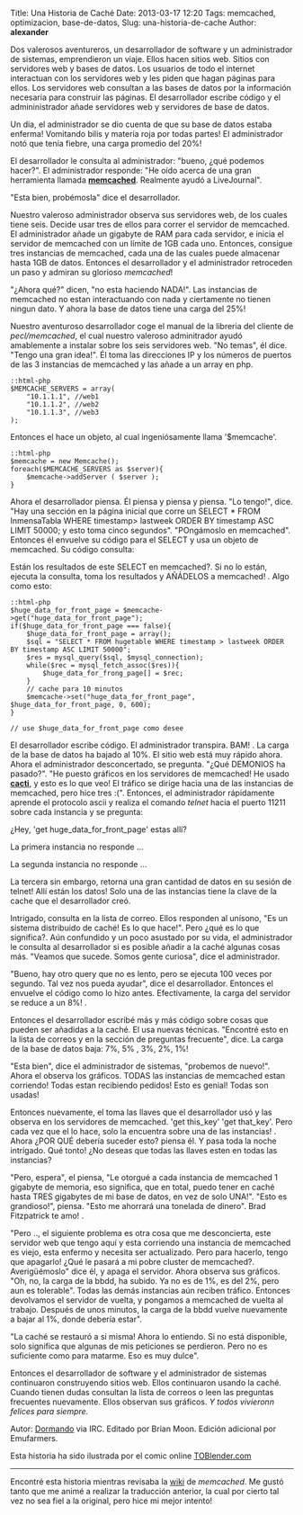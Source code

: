 Title: Una Historia de Caché
Date: 2013-03-17 12:20
Tags: memcached, optimizacion, base-de-datos,
Slug: una-historia-de-cache
Author: __alexander__

Dos valerosos aventureros, un desarrollador de software y un administrador de sistemas, emprendieron un viaje.
Ellos hacen sitios web. Sitios con servidores web y bases de datos. Los usuarios de todo el internet interactuan con los servidores web y les piden que hagan páginas para ellos. Los servidores web consultan a las bases de datos por la información necesaria para construir las páginas. El desarrollador escribe código y el admininistrador añade servidores web y servidores de base de datos.

Un dia, el administrador se dio cuenta de que su base de datos estaba enferma! Vomitando bilis y materia roja por todas partes! El administrador notó que tenía fiebre, una carga promedio del 20%!

El desarrollador le consulta al administrador: "bueno, ¿qué podemos hacer?".
El administrador responde: "He oído acerca de una gran herramienta llamada [**memcached**][memcached]. Realmente ayudó a LiveJournal".

"Esta bien, probémosla" dice el desarrollador.

Nuestro valeroso administrador observa sus servidores web, de los cuales tiene seis. Decide usar tres de ellos para correr el servidor de memcached. El administrador añade un gigabyte de RAM para cada servidor, e inicia el servidor de memcached con un límite de 1GB cada uno. Entonces, consigue tres instancias de memcached, cada una de las cuales puede almacenar hasta 1GB de datos. Entonces el desarrollador y el administrador retroceden un paso y admiran su glorioso *memcached*!

"¿Ahora qué?" dicen, "no esta haciendo NADA!". Las instancias de memcached no estan interactuando con nada y ciertamente no tienen ningun dato. Y ahora la base de datos tiene una carga del 25%!

Nuestro aventuroso desarrollador coge el manual de la libreria del cliente de *pecl/memcached*, el cual nuestro valeroso adminitrador ayudó amablemente a instalar sobre los seis servidores web.
"No temas", él dice. "Tengo una gran idea!". Él toma las direcciones IP y los números de puertos de las 3 instancias de memcached y las añade a un array en php.

~~~
::html-php
$MEMCACHE_SERVERS = array(
    "10.1.1.1", //web1
    "10.1.1.2", //web2
    "10.1.1.3", //web3
);
~~~

Entonces el hace un objeto, al cual ingeniósamente llama '$memcache'.

~~~
::html-php
$memcache = new Memcache();
foreach($MEMCACHE_SERVERS as $server){
    $memcache->addServer ( $server );
}
~~~

Ahora el desarrollador piensa. Él piensa y piensa y piensa. "Lo tengo!", dice.
"Hay una sección en la página inicial que corre un SELECT * FROM InmensaTabla WHERE timestamp> lastweek ORDER BY timestamp ASC LIMIT 50000; y esto toma cinco segundos". "POngámoslo en memcached". Entonces él envuelve su código para el SELECT y usa un objeto de memcached. Su código consulta:

Están los resultados de este SELECT en memcached?. Si no lo están, ejecuta la consulta, toma los resultados y AÑÁDELOS a memcached! . Algo como esto:


~~~
::html-php
$huge_data_for_front_page = $memcache->get("huge_data_for_front_page");
if($huge_data_for_front_page === false){
    $huge_data_for_front_page = array();
    $sql = "SELECT * FROM hugetable WHERE timestamp > lastweek ORDER BY timestamp ASC LIMIT 50000";
    $res = mysql_query($sql, $mysql_connection);
    while($rec = mysql_fetch_assoc($res)){
        $huge_data_for_frong_page[] = $rec;
    }
    // cache para 10 minutos
    $memcache->set("huge_data_for_front_page", $huge_data_for_front_page, 0, 600);
}

// use $huge_data_for_front_page como desee
~~~

El desarrollador escribe código. El administrador transpira. BAM! . La carga de la base de datos ha bajado al 10%. El sitio web está muy rápido ahora. Ahora el administrador desconcertado, se pregunta. "¿Qué DEMONIOS ha pasado?". "He puesto gráficos en los servidores de memcached! He usado [**cacti**][cacti], y esto es lo que veo! El tráfico se dirige hacia una de las instancias de memcached, pero hice tres :(". Entonces, el administrador rápidamente aprende el protocolo ascii y realiza el comando *telnet* hacia el puerto 11211 sobre cada instancia y se pregunta:

¿Hey, 'get huge_data_for_front_page' estas allí?

La primera instancia no responde ...

La segunda instancia no responde ...

La tercera sin embargo, retorna una gran cantidad de datos en su sesión de telnet! Allí están los datos! Solo una de las instancias tiene la clave de la cache que el desarrollador creó.

Intrigado, consulta en la lista de correo. Ellos responden al unísono, "Es un sistema distribuido de caché! Es lo que hace!". Pero ¿qué es lo que significa?. Aún confundido y un poco asustado por su vida, el administrador le consulta al desarrollador si es posible añadir a la caché algunas cosas más. "Veamos que sucede. Somos gente curiosa", dice el administrador.

"Bueno, hay otro query que no es lento, pero se ejecuta 100 veces por segundo. Tal vez nos pueda ayudar", dice el desarrollador. Entonces el envuelve el código como lo hizo antes. Efectivamente, la carga del servidor se reduce a un 8%! .

Entonces el desarrollador escribé más y más código sobre cosas que pueden ser añadidas a la caché. El usa nuevas técnicas. "Encontré esto en la lista de correos y en la sección de preguntas frecuente", dice.
La carga de la base de datos baja: 7%, 5% , 3%, 2%, 1%!

"Esta bien", dice el administrador de sistemas, "probemos de nuevo!". Ahora el observa los gráficos. TODAS las instancias de memcached estan corriendo! Todas estan recibiendo pedidos! Esto es genial! Todas son usadas!

Entonces nuevamente, el toma las llaves que el desarrollador usó y las observa en los servidores de memcached. 'get this_key' 'get that_key'. Pero cada vez que el lo hace, solo la encuentra sobre una de las instancias! . Ahora ¿POR QUÉ debería suceder esto? piensa él. Y pasa toda la noche intrigado. Qué tonto! ¿No deseas que todas las llaves esten en todas las instancias?

"Pero, espera", el piensa, "Le otorgué a cada instancia de memcached 1 gigabyte de memoria, eso significa, que en total, puedo tener en caché hasta TRES gigabytes de mi base de datos, en vez de solo UNA!". "Esto es grandioso!", piensa. "Esto me ahorrará una tonelada de dinero". Brad Fitzpatrick te amo! .

"Pero .., el siguiente problema es otra cosa que me desconcierta, este servidor web que tengo aquí y esta corriendo una instancia de memcached es viejo, esta enfermo y necesita ser actualizado. Pero para hacerlo, tengo que apagarlo! ¿Qué le pasará a mi pobre cluster de memcached?. Averigüémoslo" dice él, y apaga el servidor. Ahora observa sus gráficos. "Oh, no, la carga de la bbdd, ha subido. Ya no es de 1%, es del 2%, pero aun es tolerable". Todas las demás instancias aún reciben tráfico. Entonces devolvamos el servidor de vuelta, y pongamos a memcached de vuelta al trabajo. Después de unos minutos, la carga de la bbdd vuelve nuevamente a bajar al 1%, donde debería estar".

"La caché se restauró a si misma! Ahora lo entiendo. Si no está disponible, solo significa que algunas de mis peticiones se perdieron. Pero no es suficiente como para matarme. Eso es muy dulce".

Entonces el desarrollador de software y el administrador de sistemas continuaron construyendo sitios web. Ellos continuaron usando la caché. Cuando tienen dudas consultan la lista de correos o leen las preguntas frecuentes nuevamente. Ellos observan sus gráficos. *Y todos vivieronn felices para siempre.*


Autor: [Dormando][dormando] via IRC. Editado por Brian Moon. Edición adicional por Emufarmers.

Esta historia ha sido ilustrada por el comic online [TOBlender.com][TOBlender]

- - -

Encontré esta historia mientras revisaba la [wiki][wiki-memcached] de *memcached*. Me gustó tanto que me animé a realizar la traducción anterior, la cual por cierto tal vez no sea fiel a la original, pero hice mi mejor intento!

[memcached]: http://memcached.org/
[livejournal]: http://www.livejournal.com/
[cacti]: http://www.cacti.net/
[dormando]: https://twitter.com/dormando
[TOBlender]: http://toblender.com/tag/memcached/
[wiki-memcached]: https://code.google.com/p/memcached/wiki/TutorialCachingStory